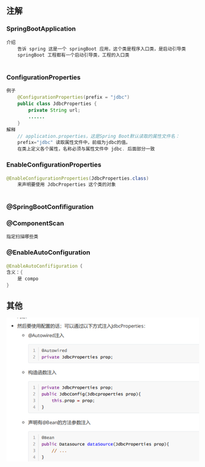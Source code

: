 ## 注解

### SpringBootApplication

```java
介绍
    告诉 spring 这是一个 springBoot 应用，这个类是程序入口类，是启动引导类
    springBoot 工程都有一个启动引导类，工程的入口类
    
```

### ConfigurationProperties

```java
例子
    @ConfigurationProperties(prefix = "jdbc")
    public class JdbcProperties {
        private String url;
        ......
    }        
解释
    // application.properties，这是Spring Boot默认读取的属性文件名：
    prefix="jdbc" 读取属性文件中，前缀为jdbc的值。
    在类上定义各个属性，名称必须与属性文件中 jdbc. 后面部分一致
```

### EnableConfigurationProperties

```java
@EnableConfigurationProperties(JdbcProperties.class) 
	来声明要使用 JdbcProperties 这个类的对象
        
```

### @SpringBootConfifiguration

### @ComponentScan

```java
指定扫描哪些类
```

### @EnableAutoConfiguration

```java
@EnableAutoConfifiguration（
含义：{
    是 compo
}  
```







## 其他

![image-20210322231835308](image-20210322231835308.png)

